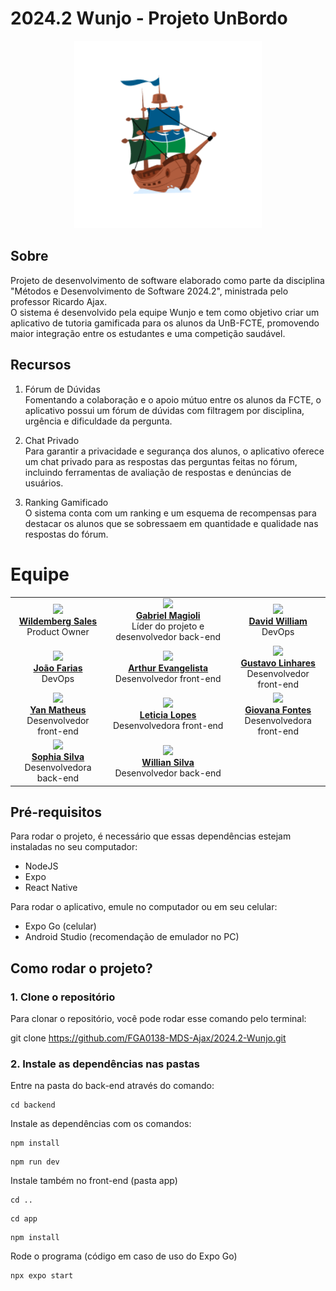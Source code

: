 # 2024.2 Wunjo - Projeto UnBordo

<p align="center">
  <img src="./docs/view/logoUnBordo.PNG" height='300px' style={{ display: 'block', margin: 'auto', marginTop: '100px' }} />
</p>

## Sobre

Projeto de desenvolvimento de software elaborado como parte da disciplina "Métodos e Desenvolvimento de Software 2024.2", ministrada pelo professor Ricardo Ajax.  
O sistema é desenvolvido pela equipe Wunjo e tem como objetivo criar um aplicativo de tutoria gamificada para os alunos da UnB-FCTE, promovendo maior integração entre os estudantes e uma competição saudável.

## Recursos

1. Fórum de Dúvidas  
   Fomentando a colaboração e o apoio mútuo entre os alunos da FCTE, o aplicativo possui um fórum de dúvidas com filtragem por disciplina, urgência e dificuldade da pergunta.

2. Chat Privado  
   Para garantir a privacidade e segurança dos alunos, o aplicativo oferece um chat privado para as respostas das perguntas feitas no fórum, incluindo ferramentas de avaliação de respostas e denúncias de usuários.

3. Ranking Gamificado  
   O sistema conta com um ranking e um esquema de recompensas para destacar os alunos que se sobressaem em quantidade e qualidade nas respostas do fórum.

# Equipe

<table align="center">
  <tr>
    <td align="center">
      <img src="https://avatars.githubusercontent.com/u/92035272?v=4" width=100><br>
      <b><a href="https://github.com/wildemberg-sales">Wildemberg Sales</a></b><br>
      Product Owner
    </td>
    <td align="center">
      <img src="https://avatars.githubusercontent.com/u/121049783?v=4" width=100><br>
      <b><a href="https://github.com/gabemagioli">Gabriel Magioli</a></b><br>
      Líder do projeto e desenvolvedor back-end
    </td>
    <td align="center">
      <img src="https://avatars.githubusercontent.com/u/46327096?v=4" width=100><br>
      <b><a href="https://github.com/sluucke">David William</a></b><br>
      DevOps
    </td>
  </tr>
  <tr>
    <td align="center">
      <img src="https://avatars.githubusercontent.com/u/51831435?v=4" width=100><br>
      <b><a href="https://github.com/BeyondMagic">João Farias</a></b><br>
      DevOps
    </td>
    <td align="center">
      <img src="https://avatars.githubusercontent.com/u/150614543?v=4" width=100><br>
      <b><a href="https://github.com/arthurevg">Arthur Evangelista</a></b><br>
      Desenvolvedor front-end
    </td>
    <td align="center">
      <img src="https://avatars.githubusercontent.com/u/99147725?v=4" width=100><br>
      <b><a href="https://github.com/GustavoLinharess">Gustavo Linhares</a></b><br>
      Desenvolvedor front-end
    </td>
  </tr>
  <tr>
    <td align="center">
      <img src="https://avatars.githubusercontent.com/u/92001158?v=4" width=100><br>
      <b><a href="https://github.com/Yanmatheus0812">Yan Matheus</a></b><br>
      Desenvolvedor front-end
    </td>
    <td align="center">
      <img src="https://avatars.githubusercontent.com/u/166872122?v=4" width=100><br>
      <b><a href="https://github.com/leticialopes20">Leticia Lopes</a></b><br>
      Desenvolvedora front-end
    </td>
    <td align="center">
      <img src="https://avatars.githubusercontent.com/u/149431855?v=4" width=100><br>
      <b><a href="https://github.com/GiovanaFontesS">Giovana Fontes</a></b><br>
      Desenvolvedora front-end
    </td>
  </tr>
  <tr>
    <td align="center">
      <img src="https://avatars.githubusercontent.com/u/162454522?v=4" width=100><br>
      <b><a href="https://github.com/Sophiassilva">Sophia Silva</a></b><br>
      Desenvolvedora back-end
    </td>
    <td align="center">
      <img src="https://avatars.githubusercontent.com/u/75449306?v=4" width=100><br>
            <b><a href="https://github.com/Wooo589">Willian Silva</a></b><br>
      Desenvolvedor back-end
    </td>
  </tr>
</table>

## Pré-requisitos 
Para rodar o projeto, é necessário que essas dependências estejam instaladas no seu computador: 
- NodeJS
- Expo
- React Native

Para rodar o aplicativo, emule no computador ou em seu celular:
- Expo Go (celular)
- Android Studio (recomendação de emulador no PC)

## Como rodar o projeto?
### 1. Clone o repositório
Para clonar o repositório, você pode rodar esse comando pelo terminal:


git clone https://github.com/FGA0138-MDS-Ajax/2024.2-Wunjo.git


### 2. Instale as dependências nas pastas
Entre na pasta do back-end através do comando:

```
cd backend
```

Instale as dependências com os comandos:

```
npm install
```
```
npm run dev
```

Instale também no front-end (pasta app)

```
cd ..
```
```
cd app
```
```
npm install
```

Rode o programa (código em caso de uso do Expo Go)
```
npx expo start
```
